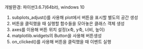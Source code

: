 개발환경: 파이썬3.6.7(64bit), windows 10

1. subplots_adjust()를 사용해 plot에서 버튼을 표시할 별도의 공간 생성
2. 버튼을 클릭했을 때 실행할 함수들을 모아놓은 클래스 객체 생성
3. axes를 이용해 버튼 위치 설정(x축, y축, 너비, 높이)
4. matplotlib.widgets의 Button을 사용해 버튼생성
5. on_clicked()를 사용해 버튼을 클릭했을 때 이벤트 실행
